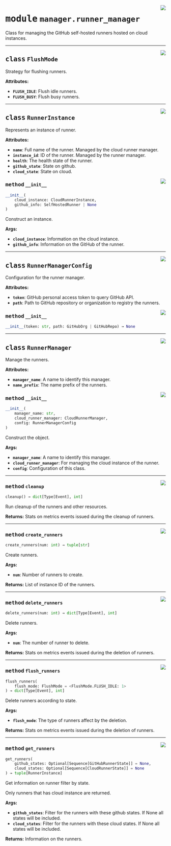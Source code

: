 <!-- markdownlint-disable -->

<a href="../src/github_runner_manager/manager/runner_manager.py#L0"><img align="right" style="float:right;" src="https://img.shields.io/badge/-source-cccccc?style=flat-square"></a>

# <kbd>module</kbd> `manager.runner_manager`
Class for managing the GitHub self-hosted runners hosted on cloud instances. 



---

<a href="../src/github_runner_manager/manager/runner_manager.py#L35"><img align="right" style="float:right;" src="https://img.shields.io/badge/-source-cccccc?style=flat-square"></a>

## <kbd>class</kbd> `FlushMode`
Strategy for flushing runners. 



**Attributes:**
 
 - <b>`FLUSH_IDLE`</b>:  Flush idle runners. 
 - <b>`FLUSH_BUSY`</b>:  Flush busy runners. 





---

<a href="../src/github_runner_manager/manager/runner_manager.py#L47"><img align="right" style="float:right;" src="https://img.shields.io/badge/-source-cccccc?style=flat-square"></a>

## <kbd>class</kbd> `RunnerInstance`
Represents an instance of runner. 



**Attributes:**
 
 - <b>`name`</b>:  Full name of the runner. Managed by the cloud runner manager. 
 - <b>`instance_id`</b>:  ID of the runner. Managed by the runner manager. 
 - <b>`health`</b>:  The health state of the runner. 
 - <b>`github_state`</b>:  State on github. 
 - <b>`cloud_state`</b>:  State on cloud. 

<a href="../src/github_runner_manager/manager/runner_manager.py#L65"><img align="right" style="float:right;" src="https://img.shields.io/badge/-source-cccccc?style=flat-square"></a>

### <kbd>method</kbd> `__init__`

```python
__init__(
    cloud_instance: CloudRunnerInstance,
    github_info: SelfHostedRunner | None
)
```

Construct an instance. 



**Args:**
 
 - <b>`cloud_instance`</b>:  Information on the cloud instance. 
 - <b>`github_info`</b>:  Information on the GitHub of the runner. 





---

<a href="../src/github_runner_manager/manager/runner_manager.py#L81"><img align="right" style="float:right;" src="https://img.shields.io/badge/-source-cccccc?style=flat-square"></a>

## <kbd>class</kbd> `RunnerManagerConfig`
Configuration for the runner manager. 



**Attributes:**
 
 - <b>`token`</b>:  GitHub personal access token to query GitHub API. 
 - <b>`path`</b>:  Path to GitHub repository or organization to registry the runners. 

<a href="../<string>"><img align="right" style="float:right;" src="https://img.shields.io/badge/-source-cccccc?style=flat-square"></a>

### <kbd>method</kbd> `__init__`

```python
__init__(token: str, path: GitHubOrg | GitHubRepo) → None
```









---

<a href="../src/github_runner_manager/manager/runner_manager.py#L94"><img align="right" style="float:right;" src="https://img.shields.io/badge/-source-cccccc?style=flat-square"></a>

## <kbd>class</kbd> `RunnerManager`
Manage the runners. 



**Attributes:**
 
 - <b>`manager_name`</b>:  A name to identify this manager. 
 - <b>`name_prefix`</b>:  The name prefix of the runners. 

<a href="../src/github_runner_manager/manager/runner_manager.py#L102"><img align="right" style="float:right;" src="https://img.shields.io/badge/-source-cccccc?style=flat-square"></a>

### <kbd>method</kbd> `__init__`

```python
__init__(
    manager_name: str,
    cloud_runner_manager: CloudRunnerManager,
    config: RunnerManagerConfig
)
```

Construct the object. 



**Args:**
 
 - <b>`manager_name`</b>:  A name to identify this manager. 
 - <b>`cloud_runner_manager`</b>:  For managing the cloud instance of the runner. 
 - <b>`config`</b>:  Configuration of this class. 




---

<a href="../src/github_runner_manager/manager/runner_manager.py#L242"><img align="right" style="float:right;" src="https://img.shields.io/badge/-source-cccccc?style=flat-square"></a>

### <kbd>method</kbd> `cleanup`

```python
cleanup() → dict[Type[Event], int]
```

Run cleanup of the runners and other resources. 



**Returns:**
  Stats on metrics events issued during the cleanup of runners. 

---

<a href="../src/github_runner_manager/manager/runner_manager.py#L123"><img align="right" style="float:right;" src="https://img.shields.io/badge/-source-cccccc?style=flat-square"></a>

### <kbd>method</kbd> `create_runners`

```python
create_runners(num: int) → tuple[str]
```

Create runners. 



**Args:**
 
 - <b>`num`</b>:  Number of runners to create. 



**Returns:**
 List of instance ID of the runners. 

---

<a href="../src/github_runner_manager/manager/runner_manager.py#L198"><img align="right" style="float:right;" src="https://img.shields.io/badge/-source-cccccc?style=flat-square"></a>

### <kbd>method</kbd> `delete_runners`

```python
delete_runners(num: int) → dict[Type[Event], int]
```

Delete runners. 



**Args:**
 
 - <b>`num`</b>:  The number of runner to delete. 



**Returns:**
 Stats on metrics events issued during the deletion of runners. 

---

<a href="../src/github_runner_manager/manager/runner_manager.py#L214"><img align="right" style="float:right;" src="https://img.shields.io/badge/-source-cccccc?style=flat-square"></a>

### <kbd>method</kbd> `flush_runners`

```python
flush_runners(
    flush_mode: FlushMode = <FlushMode.FLUSH_IDLE: 1>
) → dict[Type[Event], int]
```

Delete runners according to state. 



**Args:**
 
 - <b>`flush_mode`</b>:  The type of runners affect by the deletion. 



**Returns:**
 Stats on metrics events issued during the deletion of runners. 

---

<a href="../src/github_runner_manager/manager/runner_manager.py#L140"><img align="right" style="float:right;" src="https://img.shields.io/badge/-source-cccccc?style=flat-square"></a>

### <kbd>method</kbd> `get_runners`

```python
get_runners(
    github_states: Optional[Sequence[GitHubRunnerState]] = None,
    cloud_states: Optional[Sequence[CloudRunnerState]] = None
) → tuple[RunnerInstance]
```

Get information on runner filter by state. 

Only runners that has cloud instance are returned. 



**Args:**
 
 - <b>`github_states`</b>:  Filter for the runners with these github states. If None all  states will be included. 
 - <b>`cloud_states`</b>:  Filter for the runners with these cloud states. If None all states  will be included. 



**Returns:**
 Information on the runners. 


